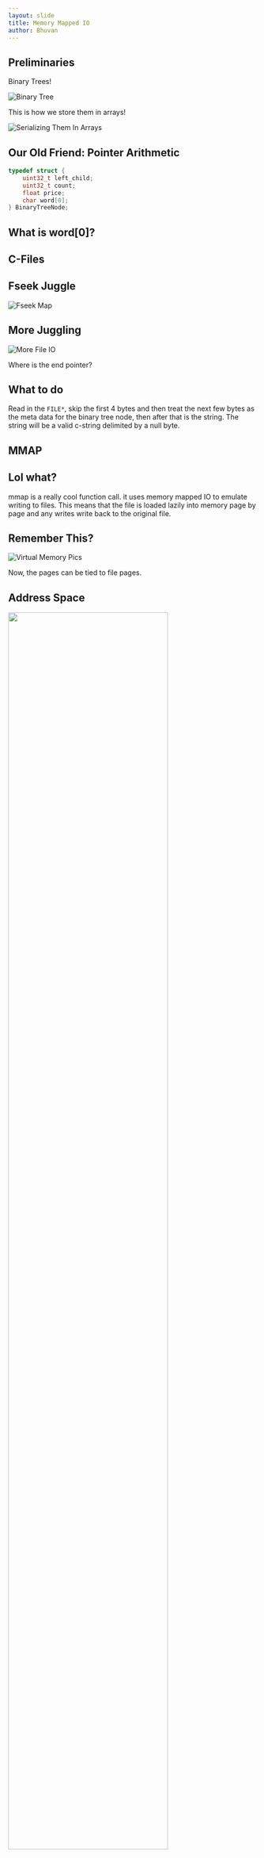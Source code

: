 ```yaml
---
layout: slide
title: Memory Mapped IO
author: Bhuvan
---
```


## Preliminaries

<vertical />

Binary Trees!

![Binary Tree](https://2.bp.blogspot.com/-SKDmvFFeO4k/V_0pb7xvuSI/AAAAAAAABTo/UlEmSIX29Qg3eZBFcHaq3SETawISEYewwCLcB/s1600/deserialized-binary-tree.png)

<vertical />

This is how we store them in arrays!

![Serializing Them In Arrays](http://d2vlcm61l7u1fs.cloudfront.net/media%2F858%2F858e0ee4-80a8-4837-8e97-c1925cdbb231%2FphppObXfG.png)

## Our Old Friend: Pointer Arithmetic

```C
typedef struct {
	uint32_t left_child;
	uint32_t count;
	float price;
	char word[0];
} BinaryTreeNode;
```

## What is word[0]?

<horizontal />

## C-Files

## Fseek Juggle

![Fseek Map](http://forum.falinux.com/_clibimages/073_fseek.png)

## More Juggling

![More File IO](http://image.slidesharecdn.com/14-fiileio-130524022237-phpapp01/95/14-fiile-io-31-638.jpg)

Where is the end pointer?

## What to do

Read in the `FILE*`, skip the first 4 bytes and then treat the next few bytes as the meta data for the binary tree node, then after that is the string. The string will be a valid c-string delimited by a null byte.

<horizontal />

## MMAP

## Lol what?

mmap is a really cool function call. it uses memory mapped IO to emulate writing to files. This means that the file is loaded lazily into memory page by page and any writes write back to the original file.

## Remember This?

![Virtual Memory Pics](http://www.tldp.org/LDP/tlk/mm/vm.gif)

Now, the pages can be tied to file pages.


## Address Space

<img src="https://www.safaribooksonline.com/library/view/linux-system-programming/0596009585/httpatomoreillycomsourceoreillyimages47949.png" height="80%" width="80%">

## MMAP read-many

![MMAP Read a lot](http://www.linuxidc.com/upload/2011_08/110819060295692.gif)

## MMAP

Mmapping is lazy! Entire files may not be mmapped, you may just use parts of files and assign them to memory pages as they are needed because you don't need a file until the first time you need it.

<vertical />

Just like the function name says, mmap creates a memory mapping in the kernel and the kernel/CPU is free to do whatever under the hood so long as when a process asks for a memory address it will get the correct bytes and when the write happens, the write eventually goes through to the actual disk.

## How Do I Use It?

Read the man page!
